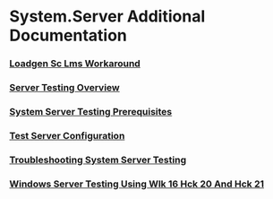 # System.Server Additional Documentation
### [Loadgen Sc Lms Workaround](loadgen_sc_lms_workaround.md)
### [Server Testing Overview](server_testing_overview.md)
### [System Server Testing Prerequisites](system_server_testing_prerequisites.md)
### [Test Server Configuration](test_server_configuration.md)
### [Troubleshooting System Server Testing](troubleshooting_system_server_testing.md)
### [Windows Server Testing Using Wlk 16 Hck 20 And Hck 21](windows_server_testing_using_wlk_16_hck_20_and_hck_21.md)
